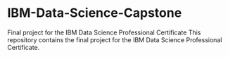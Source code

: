 # IBM-Data-Science-Capstone
Final project for the IBM Data Science Professional Certificate
This repository contains the final project for the IBM Data Science Professional Certificate.
